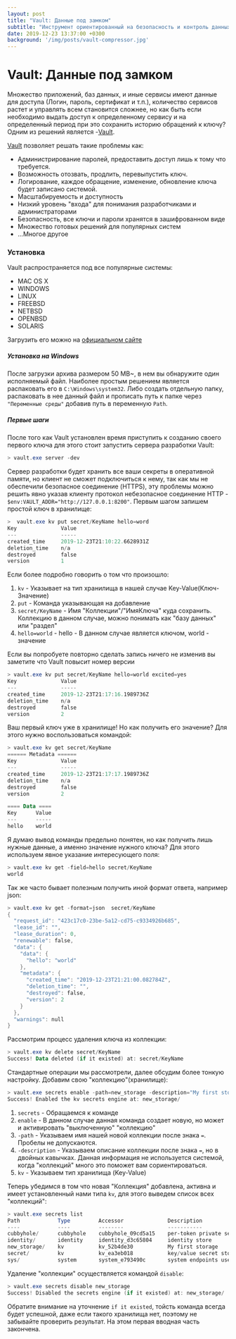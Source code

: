 ```yaml
---
layout: post
title: "Vault: Данные под замком"
subtitle: "Инструмент ориентированный на безопасность и контроль данных"
date: 2019-12-23 13:37:00 +0300
background: '/img/posts/vault-compressor.jpg'
---
```

# Vault: Данные под замком

Множество приложений, баз данных, и иные сервисы имеют данные для доступа (Логин, пароль, сертификат и т.п.), 
количество сервисов растет и управлять всем становится сложнее, но как быть если необходимо выдать доступ 
к определенному сервису и на определенный период при это сохранить историю обращений к ключу? Одним из решений является
-[Vault](https://www.hashicorp.com/products/vault/).   

[Vault](https://www.hashicorp.com/products/vault/) позволяет решать такие проблемы как:
- Администрирование паролей, предоставить доступ лишь к тому что требуется.
- Возможность отозвать, продлить, перевыпустить ключ.
- Логирование, каждое обращение, изменение, обновление ключа будет записано системой. 
- Масштабируемость и доступность 
- Низкий уровень "входа" для понимания разработчиками и администраторами
- Безопасность, все ключи и пароли хранятся в зашифрованном виде
- Множество готовых решений для популярных систем
- ...Многое другое

### Установка

Vault распространяется под все популярные системы: 
- MAC OS X
- WINDOWS
- LINUX
- FREEBSD
- NETBSD
- OPENBSD
- SOLARIS

Загрузить его можно на [официальном сайте](https://www.vaultproject.io/downloads.html)

##### Установка на Windows 

После загрузки архива размером 50 MB~, в нем вы обнаружите один исполняемый файл. Наиболее простым решением является 
распаковать его в  `C:\Windows\system32`. Либо создать отдельную папку, распаковать в нее данный файл и прописать путь к 
папке через `"Переменные среды"` добавив путь в переменную `Path`.

##### Первые шаги

После того как Vault установлен время приступить к созданию своего первого ключа для этого стоит запустить сервера 
разработки Vault:

```powershell
> vault.exe server -dev
```

Сервер разработки будет хранить все ваши секреты в оперативной памяти, но клиент не 
сможет подключиться к нему, так как мы не обеспечили безопасное соединение (HTTPS), эту проблемы можно решить явно
указав клиенту протокол небезопасное соединение HTTP - `$env:VAULT_ADDR="http://127.0.0.1:8200"`. Первым шагом запишем
простой ключ в хранилище: 

```powershell
>  vault.exe kv put secret/KeyName hello=word 
Key              Value
---              -----
created_time     2019-12-23T21:10:22.6628931Z
deletion_time    n/a
destroyed        false
version          1
```

Если более подробно говорить о том что произошло: 
1) `kv` - Указывает на тип хранилища в нашей случае Key-Value(Ключ-Значение)
2) `put` - Команда указывающая на добавление
3) `secret/KeyName` - Имя "Коллекции"/"ИмяКлюча" куда сохранить. Коллекцию в данном случае, можно понимать как "базу 
данных" или "раздел" 
4) `hello=world` - hello - В данном случае является ключом, world - значение

Если вы попробуете повторно сделать запись ничего не изменив вы заметите что Vault повысит номер версии

```powershell
> vault.exe kv put secret/KeyName hello=world excited=yes
Key              Value
---              -----
created_time     2019-12-23T21:17:16.1989736Z
deletion_time    n/a
destroyed        false
version          2
```

Ваш первый ключ уже в хранилище! Но как получить его значение? Для этого нужно воспользоваться командой: 

```powershell
> vault.exe kv get secret/KeyName
====== Metadata ======
Key              Value
---              -----
created_time     2019-12-23T21:17:17.1989736Z
deletion_time    n/a
destroyed        false
version          2

==== Data ====
Key      Value
---      -----
hello    world
```

Я думаю вывод команды предельно понятен, но как получить лишь нужные данные, а именно значение нужного ключа? Для этого
используем явное указание интересующего поля: 

```powershell
> vault.exe kv get -field=hello secret/KeyName
world
```

Так же часто бывает полезным получить иной формат ответа, например json: 

```powershell
> vault.exe kv get -format=json  secret/KeyName
{
  "request_id": "423c17c0-23be-5a12-cd75-c9334926b685",
  "lease_id": "",
  "lease_duration": 0,
  "renewable": false,
  "data": {
    "data": {
      "hello": "world"
    },
    "metadata": {
      "created_time": "2019-12-23T21:21:00.082784Z",
      "deletion_time": "",
      "destroyed": false,
      "version": 2
    }
  },
  "warnings": null
}
```

Рассмотрим процесс удаления ключа из коллекции: 

```powershell
> vault.exe kv delete secret/KeyName
Success! Data deleted (if it existed) at: secret/KeyName
```


Стандартные операции мы рассмотрели, далее обсудим более тонкую настройку. Добавим свою "коллекцию"(хранилище):
 
```powershell
> vault.exe secrets enable -path=new_storage -description="My first storage" kv
Success! Enabled the kv secrets engine at: new_storage/
```

1) `secrets` - Обращаемся к команде 
2) `enable` - В данном случае данная команда создает новую, но может и активировать "выключенную" "коллекцию"
3) `-path` - Указываем имя нашей новой коллекции после знака `=`. Пробелы не допускаются.
4) `-description` - Указываем описание коллекции после знака `=`, но в двойных кавычках. Данная информация не 
используется системой, когда "коллекций" много это поможет вам сориентироваться.
5) `kv` - Указываем тип хранилища (Key-Value)

Теперь убедимся в том что новая "Коллекция" добавлена, активна и имеет установленный нами типа `kv`, для этого выведем 
список всех "коллекций":

```powershell
> vault.exe secrets list
Path            Type         Accessor              Description
----            ----         --------              -----------
cubbyhole/      cubbyhole    cubbyhole_09cd5a15    per-token private secret storage
identity/       identity     identity_d3c65804     identity store
new_storage/    kv           kv_52b4de30           My first storage
secret/         kv           kv_ea3eb018           key/value secret storage
sys/            system       system_e793490c       system endpoints used for control, policy and debugging
```

Удаление "коллекции" осуществляется командой `disable`:

```powershell
> vault.exe secrets disable new_storage
Success! Disabled the secrets engine (if it existed) at: new_storage/
``` 

Обратите внимание на уточнение `if it existed`, тойсть команда всегда будет успешной, даже если такого хранилища нет,
поэтому не забывайте проверить результат. На этом первая вводная часть закончена.
